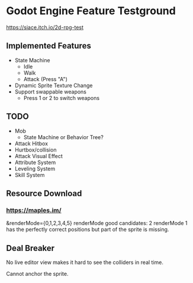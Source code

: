 # Godot Engine Feature Testground

https://siace.itch.io/2d-rpg-test

## Implemented Features
- State Machine
  - Idle
  - Walk
  - Attack (Press "A")
- Dynamic Sprite Texture Change
- Support swappable weapons
  - Press 1 or 2 to switch weapons

## TODO
- Mob
  - State Machine or Behavior Tree?
- Attack Hitbox 
- Hurtbox/collision
- Attack Visual Effect
- Attribute System
- Leveling System
- Skill System

## Resource Download

### https://maples.im/
&renderMode={0,1,2,3,4,5}
renderMode good candidates: 2
renderMode 1 has the perfectly correct positions but part of the sprite is missing.

## Deal Breaker

No live editor view makes it hard to see the colliders in real time.

Cannot anchor the sprite.